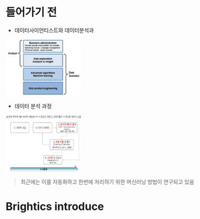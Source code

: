 # 들어가기 전 

- 데이터사이언티스트와 데이터분석과 <br>

<img src="./img/DA_DS.JPG" width="200px" height="150px"></img> <br>
 
 - 데이터 분석 과정 <br>
 
<img src="./img/데이터분석과정.JPG" width="200px" height="150px"></img> <br>
 > 최근에는 이를 자동화하고 한번에 처리하기 위한 머신러닝 방법이 연구되고 있음 
 

# Brightics introduce

